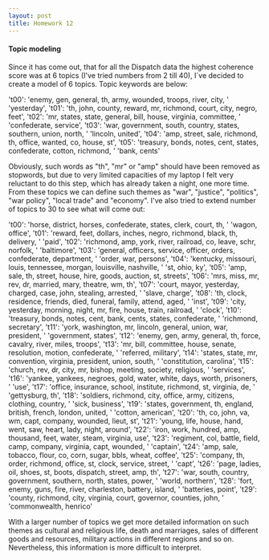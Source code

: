 ```yaml
---
layout: post
title: Homework 12
---
```


#### Topic modeling

Since it has come out, that for all the Dispatch data the highest coherence score was at 6 topics (I've tried numbers from 2 till 40), I´ve decided to create a model of 6 topics. Topic keywords are below:

   't00': 'enemy, gen, general, th, army, wounded, troops, river, city, '
          'yesterday',
   't01': 'th, john, county, reward, mr, richmond, court, city, negro, feet',
   't02': 'mr, states, state, general, bill, house, virginia, committee, '
          'confederate, service',
   't03': 'war, government, south, country, states, southern, union, north, '
          'lincoln, united',
   't04': 'amp, street, sale, richmond, th, office, wanted, co, house, st',
   't05': 'treasury, bonds, notes, cent, states, confederate, cotton, richmond, '
          'bank, cents'  

Obviously, such words as "th", "mr" or "amp" should have been removed as stopwords, but due to very limited capacities of my laptop I felt very reluctant to do this step, which has already taken a night, one more time. From these topics we can define such themes as "war", "justice", "politics", "war policy", "local trade" and "economy".
I've also tried to extend number of topics to 30 to see what will come out:

  't00': 'horse, district, horses, confederate, states, clerk, court, th, '
         'wagon, office',
  't01': 'reward, feet, dollars, inches, negro, richmond, black, th, delivery, '
         'paid',
  't02': 'richmond, amp, york, river, railroad, co, leave, schr, norfolk, '
         'baltimore',
  't03': 'general, officers, service, officer, orders, confederate, department, '
         'order, war, persons',
  't04': 'kentucky, missouri, louis, tennessee, morgan, louisville, nashville, '
         'st, ohio, ky',
  't05': 'amp, sale, th, street, house, hire, goods, auction, st, streets',
  't06': 'mrs, miss, mr, rev, dr, married, mary, theatre, wm, th',
  't07': 'court, mayor, yesterday, charged, case, john, stealing, arrested, '
         'slave, charge',
  't08': 'th, clock, residence, friends, died, funeral, family, attend, aged, '
         'inst',
  't09': 'city, yesterday, morning, night, mr, fire, house, train, railroad, '
         'clock',
  't10': 'treasury, bonds, notes, cent, bank, cents, states, confederate, '
         'richmond, secretary',
  't11': 'york, washington, mr, lincoln, general, union, war, president, '
         'government, states',
  't12': 'enemy, gen, army, general, th, force, cavalry, river, miles, troops',
  't13': 'mr, bill, committee, house, senate, resolution, motion, confederate, '
         'referred, military',
  't14': 'states, state, mr, convention, virginia, president, union, south, '
         'constitution, carolina',
  't15': 'church, rev, dr, city, mr, bishop, meeting, society, religious, '
         'services',
  't16': 'yankee, yankees, negroes, gold, water, white, days, worth, prisoners, '
         'use',
  't17': 'office, insurance, school, institute, richmond, st, virginia, de, '
         'gettysburg, th',
  't18': 'soldiers, richmond, city, office, army, citizens, clothing, country, '
         'sick, business',
  't19': 'states, government, th, england, british, french, london, united, '
         'cotton, american',
  't20': 'th, co, john, va, wm, capt, company, wounded, lieut, st',
  't21': 'young, life, house, hand, went, saw, heart, lady, night, around',
  't22': 'iron, work, hundred, amp, thousand, feet, water, steam, virginia, use',
  't23': 'regiment, col, battle, field, camp, company, virginia, capt, wounded, '
         'captain',
  't24': 'amp, sale, tobacco, flour, co, corn, sugar, bbls, wheat, coffee',
  't25': 'company, th, order, richmond, office, st, clock, service, street, '
         'capt',
  't26': 'page, ladies, oil, shoes, st, boots, dispatch, street, amp, th',
  't27': 'war, south, country, government, southern, north, states, power, '
         'world, northern',
  't28': 'fort, enemy, guns, fire, river, charleston, battery, island, '
         'batteries, point',
  't29': 'county, richmond, city, virginia, court, governor, counties, john, '
         'commonwealth, henrico'

With a larger number of topics we get more detailed information on such themes as cultural and religious life, death and marriages, sales of different goods and resources, military actions in different regions and so on. Nevertheless, this information is more difficult to interpret.        
